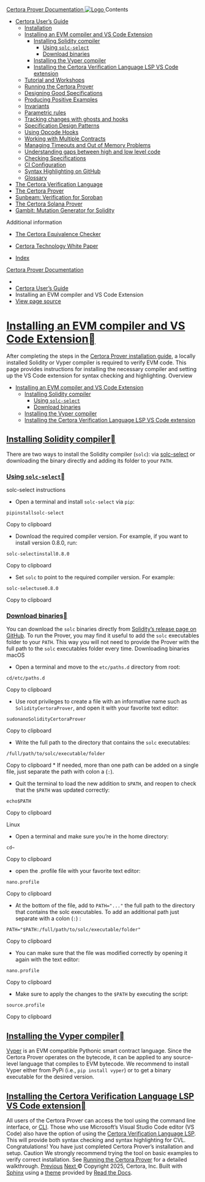 [ Certora Prover Documentation ![Logo](https://docs.certora.com/en/latest/_static/Certora_Logo_Black.svg) ](https://docs.certora.com/en/latest/index.html)
Contents
  * [Certora User’s Guide](https://docs.certora.com/en/latest/docs/user-guide/index.html)
    * [Installation](https://docs.certora.com/en/latest/docs/user-guide/install.html)
    * [Installing an EVM compiler and VS Code Extension](https://docs.certora.com/en/latest/docs/user-guide/install_evm_compiler.html)
      * [Installing Solidity compiler](https://docs.certora.com/en/latest/docs/user-guide/install_evm_compiler.html#installing-solidity-compiler)
        * [Using `solc-select`](https://docs.certora.com/en/latest/docs/user-guide/install_evm_compiler.html#using-solc-select)
        * [Download binaries](https://docs.certora.com/en/latest/docs/user-guide/install_evm_compiler.html#download-binaries)
      * [Installing the Vyper compiler](https://docs.certora.com/en/latest/docs/user-guide/install_evm_compiler.html#installing-the-vyper-compiler)
      * [Installing the Certora Verification Language LSP VS Code extension](https://docs.certora.com/en/latest/docs/user-guide/install_evm_compiler.html#installing-the-certora-verification-language-lsp-vs-code-extension)
    * [Tutorial and Workshops](https://docs.certora.com/en/latest/docs/user-guide/tutorials.html)
    * [Running the Certora Prover](https://docs.certora.com/en/latest/docs/user-guide/running.html)
    * [Designing Good Specifications](https://docs.certora.com/en/latest/docs/user-guide/properties/index.html)
    * [Producing Positive Examples](https://docs.certora.com/en/latest/docs/user-guide/satisfy.html)
    * [Invariants](https://docs.certora.com/en/latest/docs/user-guide/invariants.html)
    * [Parametric rules](https://docs.certora.com/en/latest/docs/user-guide/parametric.html)
    * [Tracking changes with ghosts and hooks](https://docs.certora.com/en/latest/docs/user-guide/ghosts.html)
    * [Specification Design Patterns](https://docs.certora.com/en/latest/docs/user-guide/patterns/index.html)
    * [Using Opcode Hooks](https://docs.certora.com/en/latest/docs/user-guide/opcodes.html)
    * [Working with Multiple Contracts](https://docs.certora.com/en/latest/docs/user-guide/multicontract/index.html)
    * [Managing Timeouts and Out of Memory Problems](https://docs.certora.com/en/latest/docs/user-guide/out-of-resources/index.html)
    * [Understanding gaps between high and low level code](https://docs.certora.com/en/latest/docs/user-guide/gaps.html)
    * [Checking Specifications](https://docs.certora.com/en/latest/docs/user-guide/checking.html)
    * [CI Configuration](https://docs.certora.com/en/latest/docs/user-guide/ci.html)
    * [Syntax Highlighting on GitHub](https://docs.certora.com/en/latest/docs/user-guide/github_highlighting.html)
    * [Glossary](https://docs.certora.com/en/latest/docs/user-guide/glossary.html)
  * [The Certora Verification Language](https://docs.certora.com/en/latest/docs/cvl/index.html)
  * [The Certora Prover](https://docs.certora.com/en/latest/docs/prover/index.html)
  * [Sunbeam: Verification for Soroban](https://docs.certora.com/en/latest/docs/sunbeam/index.html)
  * [The Certora Solana Prover](https://docs.certora.com/en/latest/docs/solana/index.html)
  * [Gambit: Mutation Generator for Solidity](https://docs.certora.com/en/latest/docs/gambit/index.html)


Additional information
  * [The Certora Equivalence Checker](https://docs.certora.com/en/latest/docs/equiv-check/index.html)
  * [Certora Technology White Paper](https://docs.certora.com/en/latest/docs/whitepaper/index.html)


  * [Index](https://docs.certora.com/en/latest/genindex.html)


[Certora Prover Documentation](https://docs.certora.com/en/latest/index.html)
  * [](https://docs.certora.com/en/latest/index.html)
  * [Certora User’s Guide](https://docs.certora.com/en/latest/docs/user-guide/index.html)
  * Installing an EVM compiler and VS Code Extension
  * [ View page source](https://docs.certora.com/en/latest/_sources/docs/user-guide/install_evm_compiler.md.txt)


# [Installing an EVM compiler and VS Code Extension](https://docs.certora.com/en/latest/docs/user-guide/install_evm_compiler.html#id1)[](https://docs.certora.com/en/latest/docs/user-guide/install_evm_compiler.html#installing-an-evm-compiler-and-vs-code-extension "Link to this heading")
After completing the steps in the [Certora Prover installation guide](https://docs.certora.com/en/latest/docs/user-guide/install.html#installation), a locally installed Solidity or Vyper compiler is required to verify EVM code. This page provides instructions for installing the necessary compiler and setting up the VS Code extension for syntax checking and highlighting.
Overview
  * [Installing an EVM compiler and VS Code Extension](https://docs.certora.com/en/latest/docs/user-guide/install_evm_compiler.html#installing-an-evm-compiler-and-vs-code-extension)
    * [Installing Solidity compiler](https://docs.certora.com/en/latest/docs/user-guide/install_evm_compiler.html#installing-solidity-compiler)
      * [Using `solc-select`](https://docs.certora.com/en/latest/docs/user-guide/install_evm_compiler.html#using-solc-select)
      * [Download binaries](https://docs.certora.com/en/latest/docs/user-guide/install_evm_compiler.html#download-binaries)
    * [Installing the Vyper compiler](https://docs.certora.com/en/latest/docs/user-guide/install_evm_compiler.html#installing-the-vyper-compiler)
    * [Installing the Certora Verification Language LSP VS Code extension](https://docs.certora.com/en/latest/docs/user-guide/install_evm_compiler.html#installing-the-certora-verification-language-lsp-vs-code-extension)


## [Installing Solidity compiler](https://docs.certora.com/en/latest/docs/user-guide/install_evm_compiler.html#id2)[](https://docs.certora.com/en/latest/docs/user-guide/install_evm_compiler.html#installing-solidity-compiler "Link to this heading")
There are two ways to install the Solidity compiler (`solc`): via [solc-select](https://github.com/crytic/solc-select) or downloading the binary directly and adding its folder to your `PATH`.
### [Using `solc-select`](https://docs.certora.com/en/latest/docs/user-guide/install_evm_compiler.html#id3)[](https://docs.certora.com/en/latest/docs/user-guide/install_evm_compiler.html#using-solc-select "Link to this heading")
solc-select instructions
  * Open a terminal and install `solc-select` via `pip`:
```
pipinstallsolc-select

```
Copy to clipboard
  * Download the required compiler version. For example, if you want to install version 0.8.0, run:
```
solc-selectinstall0.8.0

```
Copy to clipboard
  * Set `solc` to point to the required compiler version. For example:
```
solc-selectuse0.8.0

```
Copy to clipboard


### [Download binaries](https://docs.certora.com/en/latest/docs/user-guide/install_evm_compiler.html#id4)[](https://docs.certora.com/en/latest/docs/user-guide/install_evm_compiler.html#download-binaries "Link to this heading")
You can download the `solc` binaries directly from [Solidity’s release page on GitHub](https://github.com/ethereum/solidity/releases).
To run the Prover, you may find it useful to add the `solc` executables folder to your `PATH`. This way you will not need to provide the Prover with the full path to the `solc` executables folder every time.
Downloading binaries
macOS
  * Open a terminal and move to the `etc/paths.d` directory from root:
```
cd/etc/paths.d

```
Copy to clipboard
  * Use root privileges to create a file with an informative name such as `SolidityCertoraProver`, and open it with your favorite text editor:
```
sudonanoSolidityCertoraProver

```
Copy to clipboard
  * Write the full path to the directory that contains the `solc` executables:
```
/full/path/to/solc/executable/folder

```
Copy to clipboard
    * If needed, more than one path can be added on a single file, just separate the path with colon a (`:`).
  * Quit the terminal to load the new addition to `$PATH`, and reopen to check that the `$PATH` was updated correctly:
```
echo$PATH

```
Copy to clipboard


Linux
  * Open a terminal and make sure you’re in the home directory:
```
cd~

```
Copy to clipboard
  * open the .profile file with your favorite text editor:
```
nano.profile

```
Copy to clipboard
  * At the bottom of the file, add to `PATH="..."` the full path to the directory that contains the solc executables. To add an additional path just separate with a colon (`:`) :
```
PATH="$PATH:/full/path/to/solc/executable/folder"

```
Copy to clipboard
  * You can make sure that the file was modified correctly by opening it again with the text editor:
```
nano.profile

```
Copy to clipboard
  * Make sure to apply the changes to the `$PATH` by executing the script:
```
source.profile

```
Copy to clipboard


## [Installing the Vyper compiler](https://docs.certora.com/en/latest/docs/user-guide/install_evm_compiler.html#id5)[](https://docs.certora.com/en/latest/docs/user-guide/install_evm_compiler.html#installing-the-vyper-compiler "Link to this heading")
[Vyper](https://github.com/vyperlang/vyper) is an EVM compatible Pythonic smart contract language. Since the Certora Prover operates on the bytecode, it can be applied to any source-level language that compiles to EVM bytecode. We recommend to install Vyper either from PyPi (i.e., `pip install vyper`) or to get a binary executable for the desired version.
## [Installing the Certora Verification Language LSP VS Code extension](https://docs.certora.com/en/latest/docs/user-guide/install_evm_compiler.html#id6)[](https://docs.certora.com/en/latest/docs/user-guide/install_evm_compiler.html#installing-the-certora-verification-language-lsp-vs-code-extension "Link to this heading")
All users of the Certora Prover can access the tool using the command line interface, or [CLI](https://docs.certora.com/en/latest/docs/prover/cli/index.html). Those who use Microsoft’s Visual Studio Code editor (VS Code) also have the option of using the [Certora Verification Language LSP](https://marketplace.visualstudio.com/items?itemName=Certora.evmspec-lsp). This will provide both syntax checking and syntax highlighting for CVL.
Congratulations! You have just completed Certora Prover’s installation and setup.
Caution
We strongly recommend trying the tool on basic examples to verify correct installation. See [Running the Certora Prover](https://docs.certora.com/en/latest/docs/user-guide/running.html) for a detailed walkthrough.
[ Previous](https://docs.certora.com/en/latest/docs/user-guide/install.html "Installation") [Next ](https://docs.certora.com/en/latest/docs/user-guide/tutorials.html "Tutorial and Workshops")
© Copyright 2025, Certora, Inc.
Built with [Sphinx](https://www.sphinx-doc.org/) using a [theme](https://github.com/readthedocs/sphinx_rtd_theme) provided by [Read the Docs](https://readthedocs.org). 

